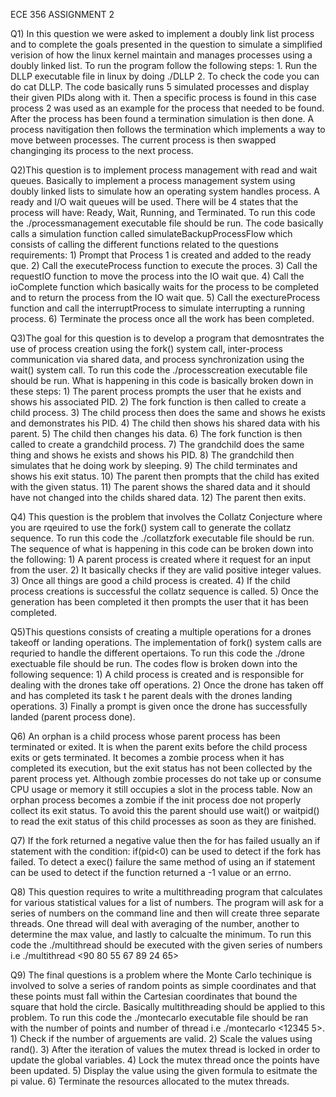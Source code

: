 ECE 356 ASSIGNMENT 2

Q1) In this question we were asked to implement a doubly link list process and to complete the goals presented in the question to simulate a simplified verision of how the 
    linux kernel maintain and manages processes using a doubly linked list. 
    To run the program follow the following steps:
      1. Run the DLLP executable file in linux by doing ./DLLP
      2. To check the code you can do cat DLLP.
    The code basically runs 5 simulated processes and display their given PIDs along with it.
    Then a specific process is found in this case process 2 was used as an example for the process that needed to be found. 
    After the process has been found a termination simulation is then done.
    A process navitigation then follows the termination which implements a way to move between processes.
    The current process is then swapped changinging its process to the next process.
    
Q2)This question is to implement process management with read and wait queues. Basically to implement a process management system using doubly linked lists to simulate how an operating
    system handles process. A ready and I/O wait queues will be used. There will be 4 states that the process will have: Ready, Wait, Running, and Terminated. 
    To run this code the ./processmanagement executable file should be run.
    The code basically calls a simulation function called simulateBackupProcessFlow which consists of calling the different functions related to the questions requirements:
      1) Prompt that Process 1 is created and added to the ready que.
      2) Call the executeProcess function to execute the proces.
      3) Call the requestIO function to move the process into the IO wait que.
      4) Call the ioComplete function which basically waits for the process to be completed and to return the process from the IO wait que.
      5) Call the exectureProcess function and call the interruptProcess to simulate interrupting a running process.
      6) Terminate the process once all the work has been completed.
      
Q3)The goal for this question is to develop a program that demosntrates the use of process creation using the fork() system call, inter-process communication via shared data, and process synchronization
    using the wait() system call.
    To run this code the ./processcreation executable file should be run.
    What is happening in this code is basically broken down in these steps:
    1) The parent process prompts the user that he exists and shows his associated PID.
    2) The fork function is then called to create a child process.
    3) The child process then does the same and shows he exists and demonstrates his PID.
    4) The child then shows his shared data with his parent.
    5) The child then changes his data.
    6) The fork function is then called to create a grandchild process.
    7) The grandchild does the same thing and shows he exists and shows his PID.
    8) The grandchild then simulates that he doing work by sleeping.
    9) The child terminates and shows his exit status.
    10) The parent then prompts that the child has exited with the given status.
    11) The parent shows the shared data and it should have not changed into the childs shared data.
    12) The parent then exits. 

Q4) This question is the problem that involves the Collatz Conjecture where you are rqeuired to use the fork() system call to generate the collatz sequence.
    To run this code the ./collatzfork executable file should be run.
    The sequence of what is happening in this code can be broken down into the following:
    1) A parent process is created where it request for an input from the user.
    2) It basically checks if they are valid positive integer values.
    3) Once all things are good a child process is created.
    4) If the child process creations is successful the collatz sequence is called. 
    5) Once the generation has been completed it then prompts the user that it has been completed.

Q5)This questions consists of creating a multiple operations for a drones takeoff or landing operations. The implementation of fork() system calls are requried to handle the different opertaions. 
    To run this code the ./drone exectuable file should be run.
    The codes flow is broken down into the following sequence:
    1) A child process is created and is responsible for dealing with the drones take off operations.
    2) Once the drone has taken off and has completed its task t he parent deals with the drones landing operations.
    3) Finally a prompt is given once the drone has successfully landed (parent process done).

Q6) An orphan is a child process whose parent process has been terminated or exited.  It is when the parent exits before the child process exits or gets terminated. It becomes a zombie process when it has completed its         execution, but the exit status has not been collected by the parent process yet. Although zombie processes do not take up or consume CPU usage or memory it still occupies a slot in the process table.  Now an orphan process becomes a zombie if the init process doe not properly collect its exit status. To avoid this the parent should use wait() or waitpid() to read the exit  status of this child processes as soon as they are finished.

Q7) If the fork returned a negative value then the for has failed usually an if statement with the condition: if(pid<0) can be used to detect if the fork has failed. To detect a exec() failure the same method of using an if statement can be used to detect if the function returned a -1 value or an errno.

Q8) This question requires to write a multithreading program that calculates for various statistical values for a list of numbers. The program will ask for a series of numbers on the command line and then will create three
    separate threads. One thread will deal with averaging of the number, another to determine the max value, and lastly to calcualte the minimum. 
    To run this code the ./multithread should be executed with the given series of numbers i.e ./multithread <90 80 55 67 89 24 65>

Q9) The final questions is a problem where the Monte Carlo techinique is involved to solve a series of random points as simple coordinates and that these points must fall within the Cartesian coordinates that bound the square        that hold the circle. Basically multithreading should be applied to this problem.
    To run this code the ./montecarlo executable file should be ran with the number of points and number of thread i.e ./montecarlo <12345 5>.
    1) Check if the number of arguements are valid. 
    2) Scale the values using rand().
    3) After the iteration of values the mutex thread is locked in order to update the global variables.
    4) Lock the mutex thread once the points have been updated. 
    5) Display the value using the given formula to esitmate the pi value.
    6) Terminate the resources allocated to the mutex threads. 



    
